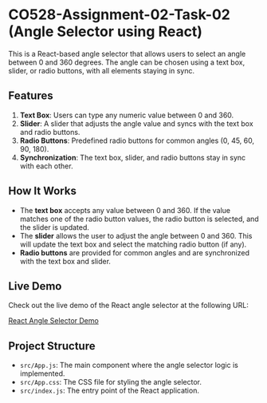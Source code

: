 # CO528-Assignment-02-Task-02 (Angle Selector using React)

This is a React-based angle selector that allows users to select an angle between 0 and 360 degrees. The angle can be chosen using a text box, slider, or radio buttons, with all elements staying in sync.

## Features

1. **Text Box**: Users can type any numeric value between 0 and 360.
2. **Slider**: A slider that adjusts the angle value and syncs with the text box and radio buttons.
3. **Radio Buttons**: Predefined radio buttons for common angles (0, 45, 60, 90, 180).
4. **Synchronization**: The text box, slider, and radio buttons stay in sync with each other.

## How It Works

- The **text box** accepts any value between 0 and 360. If the value matches one of the radio button values, the radio button is selected, and the slider is updated.
- The **slider** allows the user to adjust the angle between 0 and 360. This will update the text box and select the matching radio button (if any).
- **Radio buttons** are provided for common angles and are synchronized with the text box and slider.

## Live Demo

Check out the live demo of the React angle selector at the following URL:

[React Angle Selector Demo](https://madushannanayakkara.github.io/CO528-Assignment-02-Task-02/)

## Project Structure

- `src/App.js`: The main component where the angle selector logic is implemented.
- `src/App.css`: The CSS file for styling the angle selector.
- `src/index.js`: The entry point of the React application.
